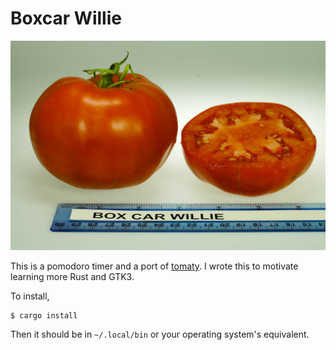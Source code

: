 # Boxcar Willie

![Boxcar Willie (tomato)](./boxcar_willie.jpg)

This is a pomodoro timer and a port of [tomaty](https://github.com/ejmg/tomaty). I wrote this to motivate learning more Rust and GTK3.

To install,

```
$ cargo install
```

Then it should be in `~/.local/bin` or your operating system's equivalent.
